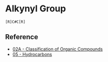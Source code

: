# Alkynyl Group

````smiles
[R]C#C[R]
````

## Reference

* [02A - Classification of Organic Compounds](../../../../00%20-%20Summary/SCCH134%20-%20Organic%20Chemistry%20for%20Medical%20Science/02A%20-%20Classification%20of%20Organic%20Compounds.md)
* [05 - Hydrocarbons](../../../../00%20-%20Summary/SCCH134%20-%20Organic%20Chemistry%20for%20Medical%20Science/05%20-%20Hydrocarbons.md)
